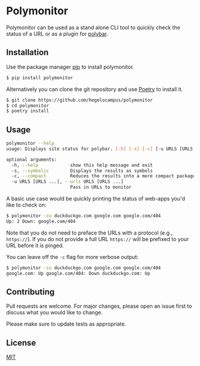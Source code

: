 # Polymonitor

Polymonitor can be used as a stand alone CLI tool to quickly check the status of a URL or as a plugin for [polybar](https://github.com/polybar/polybar).

## Installation

Use the package manager [pip](https://pip.pypa.io/en/stable/) to install polymonitor.

```bash
$ pip install polymonitor
```

Alternatively you can clone the git repository and use [Poetry](https://python-poetry.org/docs/) to install it.
```bash
$ git clone https://github.com/hegelocampus/polymonitor
$ cd polymonitor
$ poetry install
```

## Usage
```bash
polymonitor --help 
usage: Displays site status for polybar. [-h] [-s] [-c] [-u URLS [URLS ...]]

optional arguments:
  -h, --help            show this help message and exit
  -s, --symbolic        Displays the results as symbols
  -c, --compact         Reduces the results into a more compact package
  -u URLS [URLS ...], --urls URLS [URLS ...]
                        Pass in URLs to monitor
```

A basic use case would be quickly printing the status of web-apps you'd like to check on:
```bash
$ polymonitor -cu duckduckgo.com google.com google.com/404
Up: 2 Down: google.com/404
```
Note that you do not need to preface the URLs with a protocol (e.g., `https://`). If you do not provide a full URL `https://` will be prefixed to your URL before it is pinged.
  
You can leave off the `-c` flag for more verbose output:
```bash
$ polymonitor -cu duckduckgo.com google.com google.com/404
google.com: Up google.com/404: Down duckduckgo.com: Up
```

## Contributing
Pull requests are welcome. For major changes, please open an issue first to discuss what you would like to change.

Please make sure to update tests as appropriate.

## License
[MIT](https://choosealicense.com/licenses/mit/)
